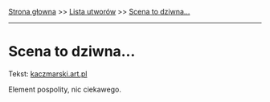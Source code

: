 [Strona głowna](../index.md) >> [Lista utworów](../list.md) >> [Scena to dziwna…](539.md)

---

# Scena to dziwna…

Tekst: [kaczmarski.art.pl](https://www.kaczmarski.art.pl/tworczosc/wiersze/scena-to-dziwna/)

Element pospolity, nic ciekawego.